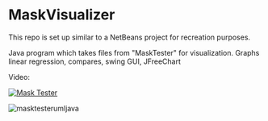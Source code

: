 # MaskVisualizer
This repo is set up similar to a NetBeans project for recreation purposes.

Java program which takes files from "MaskTester" for visualization. Graphs linear regression, compares, swing GUI, JFreeChart

Video:

[![Mask Tester](https://img.youtube.com/vi/RtDIybkV_OU/0.jpg)](https://www.youtube.com/watch?v=RtDIybkV_OU)

![masktesterumljava](https://user-images.githubusercontent.com/80865420/120912256-46f55300-c653-11eb-866c-78792998d9f5.jpg)
